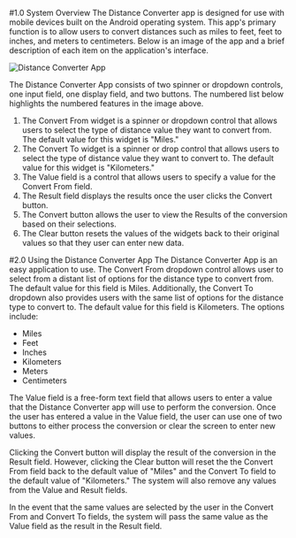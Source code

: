 #1.0 System Overview
The Distance Converter app is designed for use with mobile devices built on the Android operating system. This app's primary function is to allow users to convert distances such as miles to feet, feet to inches, and meters to centimeters. Below is an image of the app and a brief description of each item on the application's interface.

![Distance Converter App](https://github.gatech.edu/gt-omscs-softeng/6300Spring16juwujaren6/blob/master/Assignment4/Documentation/DistanceConverter.png "Distance Converter App")

The Distance Converter App consists of two spinner or dropdown controls, one input field, one display field, and two buttons. The numbered list below highlights the numbered features in the image above.
1. The Convert From widget is a spinner or dropdown control that allows users to select the type of distance value they want to convert from. The default value for this widget is "Miles."
2. The Convert To widget is a spinner or drop control that allows users to select the type of distance value they want to convert to. The default value for this widget is "Kilometers."
3. The Value field is a control that allows users to specify a value for the Convert From field.
4. The Result field displays the results once the user clicks the Convert button.
5. The Convert button allows the user to view the Results of the conversion based on their selections.
6. The Clear button resets the values of the widgets back to their original values so that they user can enter new data.

#2.0 Using the Distance Converter App
The Distance Converter App is an easy application to use. The Convert From dropdown control allows user to select from a distant list of options for the distance type to convert from. The default value for this field is Miles. Additionally, the Convert To dropdown also provides users with the same list of options for the distance type to convert to. The default value for this field is Kilometers. The options include:

* Miles
* Feet
* Inches
* Kilometers
* Meters
* Centimeters

The Value field is a free-form text field that allows users to enter a value that the Distance Converter app will use to perform the conversion. Once the user has entered a value in the Value field, the user can use one of two buttons to either process the conversion or clear the screen to enter new values. 

Clicking the Convert button will display the result of the conversion in the Result field. However, clicking the Clear button will reset the the Convert From field back to the default value of "Miles" and the Convert To field to the default value of "Kilometers." The system will also remove any values from the Value and Result fields. 

In the event that the same values are selected by the user in the Convert From and Convert To fields, the system will pass the same value as the Value field as the result in the Result field.
